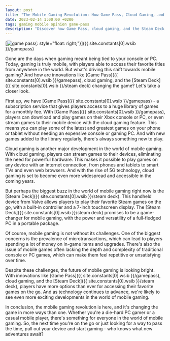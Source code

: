 ```yaml
---
layout: post
title: "The Mobile Gaming Revolution: How Game Pass, Cloud Gaming, and the Steam Deck are Changing the Game"
date: 2023-02-14 1:00:00 +0200
tags: gaming mobile opinion game-pass
description: "Discover how Game Pass, cloud gaming, and the Steam Deck are revolutionizing mobile gaming. Explore the latest developments and learn how you can play your favorite games on the go. Find out more in our comprehensive guide."
---
```


[![game pass](https://i.imgur.com/bZKNF5dm.png){: style="float: right;"}]({{ site.constants[0].wsib }}/gamepass)

Gone are the days when gaming meant being tied to your console or PC. Today, gaming is truly mobile, with players able to access their favorite titles from anywhere in the world. But what's driving this shift towards mobile gaming? And how are innovations like [Game Pass]({{ site.constants[0].wsib }}/gamepass), cloud gaming, and the [Steam Deck]({{ site.constants[0].wsib }}/steam deck) changing the game? Let's take a closer look.

First up, we have [Game Pass]({{ site.constants[0].wsib }}/gamepass) - a subscription service that gives players access to a huge library of games for a monthly fee. With [Game Pass]({{ site.constants[0].wsib }}/gamepass), players can download and play games on their Xbox console or PC, or even stream games to their mobile device with the cloud gaming feature. This means you can play some of the latest and greatest games on your phone or tablet without needing an expensive console or gaming PC. And with new games added to the library regularly, there's always something new to play.

Cloud gaming is another major development in the world of mobile gaming. With cloud gaming, players can stream games to their devices, eliminating the need for powerful hardware. This makes it possible to play games on any device with an internet connection, from phones and tablets to smart TVs and even web browsers. And with the rise of 5G technology, cloud gaming is set to become even more widespread and accessible in the coming years.

But perhaps the biggest buzz in the world of mobile gaming right now is the [Steam Deck]({{ site.constants[0].wsib }}/steam deck). This handheld device from Valve allows players to play their favorite Steam games on the go, with a built-in controller and a 7-inch touchscreen display. The [Steam Deck]({{ site.constants[0].wsib }}/steam deck) promises to be a game-changer for mobile gaming, with the power and versatility of a full-fledged PC in a portable package.

Of course, mobile gaming is not without its challenges. One of the biggest concerns is the prevalence of microtransactions, which can lead to players spending a lot of money on in-game items and upgrades. There's also the issue of mobile games often lacking the depth and complexity of traditional console or PC games, which can make them feel repetitive or unsatisfying over time.

Despite these challenges, the future of mobile gaming is looking bright. With innovations like [Game Pass]({{ site.constants[0].wsib }}/gamepass), cloud gaming, and the [Steam Deck]({{ site.constants[0].wsib }}/steam deck), players have more options than ever for accessing their favorite games on the go. And as technology continues to advance, we're likely to see even more exciting developments in the world of mobile gaming.

In conclusion, the mobile gaming revolution is here, and it's changing the game in more ways than one. Whether you're a die-hard PC gamer or a casual mobile player, there's something for everyone in the world of mobile gaming. So, the next time you're on the go or just looking for a way to pass the time, pull out your device and start gaming - who knows what new adventures await?
